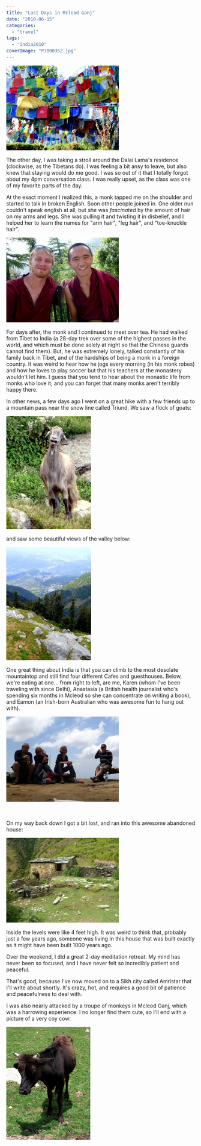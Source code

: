 ```yaml
---
title: "Last Days in Mcleod Ganj"
date: "2010-06-15"
categories: 
  - "travel"
tags: 
  - "india2010"
coverImage: "P1000352.jpg"
---
```


[![](images/P1000352-300x225.jpg)](http://www.rdchambers.net/wp-content/uploads/2010/06/P1000352.jpg)

  

The other day, I was taking a stroll around the Dalai Lama's residence (clockwise, as the Tibetans do). I was feeling a bit ansy to leave, but also knew that staying would do me good. I was so out of it that I totally forgot about my 4pm conversation class. I was really upset, as the class was one of my favorite parts of the day.

  

At the exact moment I realized this, a monk tapped me on the shoulder and started to talk in broken English. Soon other people joined in. One older nun couldn't speak english at all, but she was _fascinated_ by the amount of hair on my arms and legs. She was pulling it and twisting it in disbelief, and I helped her to learn the names for "arm hair", "leg hair", and "toe-knuckle hair".

[![](images/P1000353-300x225.jpg)](http://www.rdchambers.net/wp-content/uploads/2010/06/P1000353.jpg)

For days after, the monk and I continued to meet over tea. He had walked from Tibet to India (a 28-day trek over some of the highest passes in the world, and which must be done solely at night so that the Chinese guards cannot find them). But, he was extremely lonely, talked constantly of his family back in Tibet, and of the hardships of being a monk in a foreign country. It was weird to hear how he jogs every morning (in his monk robes) and how he loves to play soccer but that his teachers at the monastery wouldn't let him. I guess that you tend to hear about the monastic life from monks who love it, and you can forget that many monks aren't terribly happy there.

  

In other news, a few days ago I went on a great hike with a few friends up to a mountain pass near the snow line called Triund. We saw a flock of goats:

[![](images/P1000375-226x300.jpg)](http://www.rdchambers.net/wp-content/uploads/2010/06/P1000375.jpg)

and saw some beautiful views of the valley below:

[![](images/P1000383-226x300.jpg)](http://www.rdchambers.net/wp-content/uploads/2010/06/P1000383.jpg)

One great thing about India is that you can climb to the most desolate mountaintop and still find four different Cafes and guesthouses. Below, we're eating at one... from right to left, are me, Karen (whom I've been traveling with since Delhi), Anastasia (a British health journalist who's spending six months in Mcleod so she can concentrate on writing a book), and Eamon (an Irish-born Australian who was awesome fun to hang out with).

[![](images/P1000389-300x226.jpg)](http://www.rdchambers.net/wp-content/uploads/2010/06/P1000389.jpg)

[  
](http://www.rdchambers.net/wp-content/uploads/2010/06/P1000403.jpg)

On my way back down I got a bit lost, and ran into this awesome abandoned house:

[![](images/P1000403-300x225.jpg)](http://www.rdchambers.net/wp-content/uploads/2010/06/P1000403.jpg)

  
Inside the levels were like 4 feet high. It was weird to think that, probably just a few years ago, someone was living in this house that was built exactly as it might have been built 1000 years ago.  
  
Over the weekend, I did a great 2-day meditation retreat. My mind has never been so focused, and I have never felt so incredibly patient and peaceful.  
  
That's good, because I've now moved on to a Sikh city called Amristar that I'll write about shortly. It's crazy, hot, and requires a good bit of patience and peacefulness to deal with.  
  
I was also nearly attacked by a troupe of monkeys in Mcleod Ganj, which was a harrowing experience. I no longer find them cute, so I'll end with a picture of a very coy cow:  
  
[![](images/P6110259-224x300.jpg)](http://www.rdchambers.net/wp-content/uploads/2010/06/P6110259.jpg)
